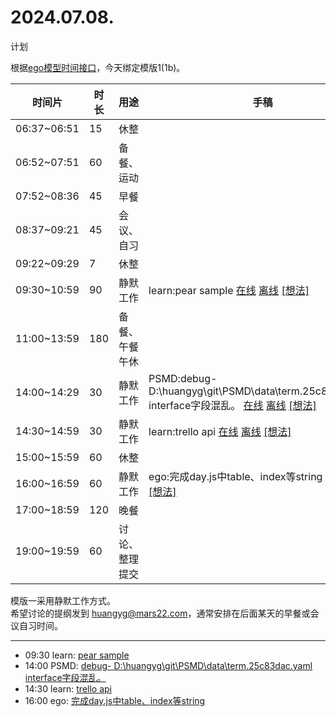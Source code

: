 # 2024.07.08.
计划  

根据[ego模型时间接口](https://gitee.com/hyg/blog/blob/master/timeflow.md)，今天绑定模版1(1b)。

| 时间片 | 时长 | 用途 | 手稿 |
| --- | --- | --- | --- |
| 06:37~06:51 | 15 | 休整 |  |
| 06:52~07:51 | 60 | 备餐、运动 |  |
| 07:52~08:36 | 45 | 早餐 |  |
| 08:37~09:21 | 45 | 会议、自习 |  |
| 09:22~09:29 | 7 | 休整 |  |
| 09:30~10:59 | 90 | 静默工作 | learn:pear sample  [在线](http://simp.ly/p/j1SspP) [离线](../../draft/2024/07/20240708093000.md) <a href="mailto:huangyg@mars22.com?subject=关于2024.07.08.[pear sample]任务&body=日期: 20240708%0D%0A序号: 5%0D%0A手稿:../../draft/2024/07/20240708093000.md%0D%0A---请勿修改邮件主题及以上内容 从下一行开始写您的想法---%0D%0A">[想法]</a> |
| 11:00~13:59 | 180 | 备餐、午餐午休 |  |
| 14:00~14:29 | 30 | 静默工作 | PSMD:debug- D:\huangyg\git\PSMD\data\term.25c83dac.yaml interface字段混乱。  [在线](http://simp.ly/p/8t3vlk) [离线](../../draft/2024/07/20240708140000.md) <a href="mailto:huangyg@mars22.com?subject=关于2024.07.08.[debug- D:\huangyg\git\PSMD\data\term.25c83dac.yaml interface字段混乱。]任务&body=日期: 20240708%0D%0A序号: 7%0D%0A手稿:../../draft/2024/07/20240708140000.md%0D%0A---请勿修改邮件主题及以上内容 从下一行开始写您的想法---%0D%0A">[想法]</a> |
| 14:30~14:59 | 30 | 静默工作 | learn:trello api  [在线](http://simp.ly/p/5k9gJy) [离线](../../draft/2024/07/20240708143000.md) <a href="mailto:huangyg@mars22.com?subject=关于2024.07.08.[trello api]任务&body=日期: 20240708%0D%0A序号: 8%0D%0A手稿:../../draft/2024/07/20240708143000.md%0D%0A---请勿修改邮件主题及以上内容 从下一行开始写您的想法---%0D%0A">[想法]</a> |
| 15:00~15:59 | 60 | 休整 |  |
| 16:00~16:59 | 60 | 静默工作 | ego:完成day.js中table、index等string  [在线](http://simp.ly/p/4QDThK) [离线](../../draft/2024/07/20240708160000.md) <a href="mailto:huangyg@mars22.com?subject=关于2024.07.08.[完成day.js中table、index等string]任务&body=日期: 20240708%0D%0A序号: 10%0D%0A手稿:../../draft/2024/07/20240708160000.md%0D%0A---请勿修改邮件主题及以上内容 从下一行开始写您的想法---%0D%0A">[想法]</a> |
| 17:00~18:59 | 120 | 晚餐 |  |
| 19:00~19:59 | 60 | 讨论、整理提交 |  |

模版一采用静默工作方式。  
希望讨论的提纲发到 [huangyg@mars22.com](mailto:huangyg@mars22.com)，通常安排在后面某天的早餐或会议自习时间。

---

- 09:30	learn: [pear sample](../../../draft/2024/07/20240708093000.md)
- 14:00	PSMD: [debug- D:\huangyg\git\PSMD\data\term.25c83dac.yaml interface字段混乱。](../../../draft/2024/07/20240708140000.md)
- 14:30	learn: [trello api](../../../draft/2024/07/20240708143000.md)
- 16:00	ego: [完成day.js中table、index等string](../../../draft/2024/07/20240708160000.md)
